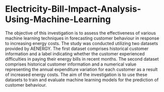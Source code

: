 # Electricity-Bill-Impact-Analysis-Using-Machine-Learning

The objective of this investigation is to assess the effectiveness of various machine learning techniques in forecasting customer behaviour in response to increasing energy costs. The study was conducted utilizing two datasets provided by AENERGY. The first dataset comprises historical customer information and a label indicating whether the customer experienced difficulties in paying their energy bills in recent months. The second dataset comprises historical customer information and a numerical value representing the annual expenditure variation for each customer as a result of increased energy costs. The aim of the investigation is to use these datasets to train and evaluate machine learning models for the prediction of customer behaviour. 
